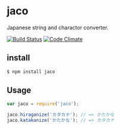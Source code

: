 jaco
====

Japanese string and charactor converter.

[![Build Status](https://travis-ci.org/YusukeHirao/jaco.svg?branch=master)](https://travis-ci.org/YusukeHirao/jaco)
[![Code Climate](https://codeclimate.com/github/YusukeHirao/jaco.png)](https://codeclimate.com/github/YusukeHirao/jaco)

## install

```sh
$ npm install jaco
```

## Usage

```javascript
var jaco = require('jaco');

jaco.hiraganize('カタカナ'); // => かたかな
jaco.katakanize('かたかな'); // => カタカナ
```
